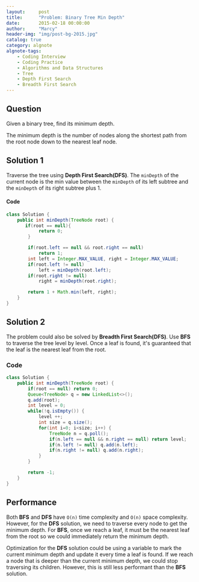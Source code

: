 ```yaml
---
layout:     post
title:      "Problem: Binary Tree Min Depth"
date:       2015-02-18 00:00:00
author:     "Marcy"
header-img: "img/post-bg-2015.jpg"
catalog: true
category: algnote
algnote-tags:
    - Coding Interview
    - Coding Practice
    - Algorithms and Data Structures
    - Tree
    - Depth First Search
    - Breadth First Search
---
```


## Question

Given a binary tree, find its minimum depth.

The minimum depth is the number of nodes along the shortest path from the root node down to the nearest leaf node.


## Solution 1

Traverse the tree using **Depth First Search(DFS)**. The `minDepth` of the current node is the min value between the `minDepth` of its left subtree and the `minDepth` of its right subtree plus 1.

#### Code

```java
class Solution {
    public int minDepth(TreeNode root) {
       if(root == null){
            return 0;
        }

        if(root.left == null && root.right == null)
            return 1;
        int left = Integer.MAX_VALUE, right = Integer.MAX_VALUE;
        if(root.left != null)
            left = minDepth(root.left);
        if(root.right != null)
            right = minDepth(root.right);

        return 1 + Math.min(left, right);
    }
}
```

## Solution 2

The problem could also be solved by **Breadth First Search(DFS)**. Use **BFS** to traverse the tree level by level. Once a leaf is found, it's guaranteed that the leaf is the nearest leaf from the root.

### Code

```java
class Solution {
    public int minDepth(TreeNode root) {
        if(root == null) return 0;
        Queue<TreeNode> q = new LinkedList<>();
        q.add(root);
        int level = 0;
        while(!q.isEmpty()) {
            level ++;
            int size = q.size();
            for(int i=0; i<size; i++) {
                TreeNode n = q.poll();
                if(n.left == null && n.right == null) return level;
                if(n.left != null) q.add(n.left);
                if(n.right != null) q.add(n.right);
            }
        }

        return -1;
    }
}
```

## Performance

Both **BFS** and **DFS** have `O(n)` time complexity and `O(n)` space complexity. However, for the **DFS** solution, we need to traverse every node to get the minimum depth. For **BFS**, once we reach a leaf, it must be the nearest leaf from the root so we could immediately return the minimum depth.

Optimization for the **DFS** solution could be using a variable to mark the current minimum depth and update it every time a leaf is found. If we reach a node that is deeper than the current minimum depth, we could stop traversing its children. However, this is still less performant than the **BFS** solution.
